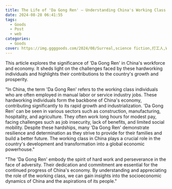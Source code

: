 ```yaml
---
title: The Life of 'Da Gong Ren' – Understanding China's Working Class
date: 2024-08-28 06:41:55
tags:
  - Goods
  - Post
  - web
categories:
  - Goods
cover: https://img.ggggoods.com/2024/08/Surreal,science fiction,打工人,Worker,technology,tech,diagrams,renderings,colors_20240830_00001_.png
---
```


This article explores the significance of 'Da Gong Ren' in China's workforce and economy. It sheds light on the challenges faced by these hardworking individuals and highlights their contributions to the country's growth and prosperity.

"In China, the term 'Da Gong Ren' refers to the working class individuals who are often employed in manual labor or service industry jobs. These hardworking individuals form the backbone of China's economy, contributing significantly to its rapid growth and industrialization. 'Da Gong Ren' can be seen in various sectors such as construction, manufacturing, hospitality, and agriculture. They often work long hours for modest pay, facing challenges such as job insecurity, lack of benefits, and limited social mobility. Despite these hardships, many 'Da Gong Ren' demonstrate resilience and determination as they strive to provide for their families and build a better future. The working class in China plays a crucial role in the country's development and transformation into a global economic powerhouse."

"The 'Da Gong Ren' embody the spirit of hard work and perseverance in the face of adversity. Their dedication and commitment are essential for the continued progress of China's economy. By understanding and appreciating the role of the working class, we can gain insights into the socioeconomic dynamics of China and the aspirations of its people."
